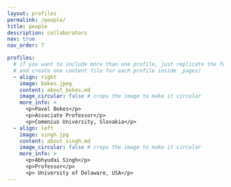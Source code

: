 ```yaml
---
layout: profiles
permalink: /people/
title: people
description: collaborators
nav: true
nav_order: 7

profiles:
  # if you want to include more than one profile, just replicate the following block
  # and create one content file for each profile inside _pages/
  - align: right
    image: bokes.jpeg
    content: about_bokes.md
    image_circular: false # crops the image to make it circular
    more_info: >
      <p>Pavol Bokes</p>
      <p>Associate Professor</p>
      <p>Comenius University, Slovakia</p>
  - align: left
    image: singh.jpg
    content: about_singh.md
    image_circular: false # crops the image to make it circular
    more_info: >
      <p>Abhyudai Singh</p>
      <p>Professor</p>
      <p> University of Delaware, USA</p>
---
```

